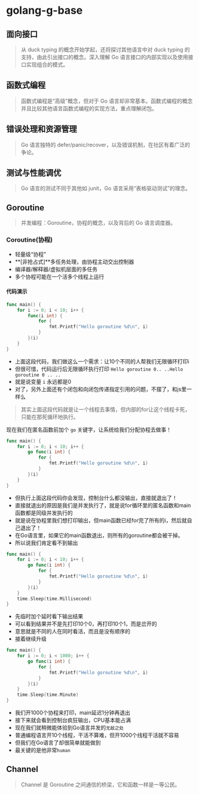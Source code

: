 # golang-g-base

## 面向接口

> 从 duck typing 的概念开始学起，还将探讨其他语言中对 duck typing 的支持，由此引出接口的概念。深入理解 Go 语言接口的内部实现以及使用接口实现组合的模式。

## 函数式编程

> 函数式编程是“高级”概念，但对于 Go 语言却非常基本。函数式编程的概念并且比较其他语言函数式编程的实现方法，重点理解闭包。

## 错误处理和资源管理

> Go 语言独特的 defer/panic/recover，以及错误机制，在社区有着广泛的争论。

## 测试与性能调优

> Go 语言的测试不同于其他如 junit，Go 语言采用“表格驱动测试”的理念。

## Goroutine

> 并发编程：Goroutine，协程的概念，以及背后的 Go 语言调度器。

### Coroutine(协程)

- 轻量级“协程”
- **[非抢占式]**多任务处理，由协程主动交出控制器
- 编译器/解释器/虚拟机层面的多任务
- 多个协程可能在一个活多个线程上运行

#### 代码演示

```go
func main() {
	for i := 0; i < 10; i++ {
		func(i int) {
			for {
				fmt.Printf("Hello goroutine %d\n", i)
			}
		}(i)
	}
}
```

- 上面这段代码，我们做这么一个需求：让10个不同的人帮我们无限循环打印i
- 但很可惜，代码运行后无限循环执行打印 `Hello goroutine 0.. ..Hello goroutine 0 .. ..`
- 就是说变量 `i` 永远都是0
- 对了，另外上面还有个闭包和向闭包传递指定引用的问题，不摆了，和js里一样么

> 其实上面这段代码就是让一个线程去事情，但内部的for让这个线程卡死，只能在那死循环地执行。

现在我们在匿名函数前加个 `go` 关键字，让系统给我们分配协程去做事！

```go
func main() {
	for i := 0; i < 10; i++ {
		go func(i int) {
			for {
				fmt.Printf("Hello goroutine %d\n", i)
			}
		}(i)
	}
}
```

- 但执行上面这段代码你会发现，控制台什么都没输出，直接就退出了！
- 直接就退出的原因是我们是并发执行了，就是说for循环里的匿名函数和main函数都是同级并发执行的
- 就是说在协程里我们想打印输出，但main函数已经for完了所有的i，然后就自己退出了！
- 在Go语言里，如果它的main函数退出，则所有的goroutine都会被干掉。
- 所以说我们肯定看不到输出

```go
func main() {
	for i := 0; i < 10; i++ {
		go func(i int) {
			for {
				fmt.Printf("Hello goroutine %d\n", i)
			}
		}(i)
	}
	time.Sleep(time.Millisecond)
}
```

- 先临时加个延时看下输出结果
- 可以看到结果并不是先打印10个0，再打印10个1，而是岔开的
- 意思就是不同的人在同时看活，而且是没有顺序的
- 接着继续升级

```go
func main() {
	for i := 0; i < 1000; i++ {
		go func(i int) {
			for {
				fmt.Printf("Hello goroutine %d\n", i)
			}
		}(i)
	}
	time.Sleep(time.Minute)
}
```

- 我们开1000个协程来打印，main延迟1分钟再退出
- 接下来就会看到控制台疯狂输出，CPU基本能占满
- 现在我们就稍微能体验到Go语言并发的`无敌之处`
- 普通编程语言开10个线程，干活不算难，但开1000个线程干活就不容易
- 但我们在Go语言了却很简单就能做到
- 最关键的是他非常`human`

## Channel

> Channel 是 Goroutine 之间通信的桥梁，它和函数一样是一等公民。
